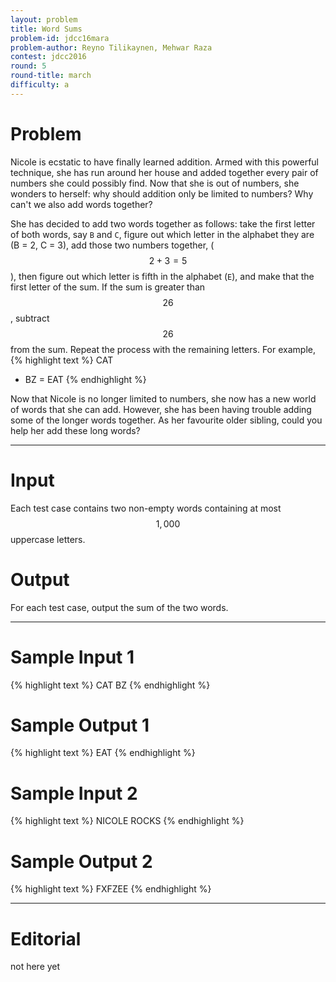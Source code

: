 ```yaml
---
layout: problem
title: Word Sums
problem-id: jdcc16mara
problem-author: Reyno Tilikaynen, Mehwar Raza
contest: jdcc2016
round: 5
round-title: march
difficulty: a
---
```


# Problem
Nicole is ecstatic to have finally learned addition. Armed with this powerful technique, she has run around her house and added together every pair of numbers she could possibly find. Now that she is out of numbers, she wonders to herself: why should addition only be limited to numbers? Why can't we also add words together?

She has decided to add two words together as follows: take the first letter of both words, say `B` and `C`, figure out which letter in the alphabet they are (B = 2, C = 3), add those two numbers together, ($$2 + 3 = 5$$), then figure out which letter is fifth in the alphabet (`E`), and make that the first letter of the sum. If the sum is greater than $$26$$, subtract $$26$$ from the sum. Repeat the process with the remaining letters. For example,
{% highlight text %}
  CAT
+ BZ
= EAT
{% endhighlight %}

Now that Nicole is no longer limited to numbers, she now has a new world of words that she can add. However, she has been having trouble adding some of the longer words together. As her favourite older sibling, could you help her add these long words?

---

# Input
Each test case contains two non-empty words containing at most $$1,000$$ uppercase letters.

# Output
For each test case, output the sum of the two words.

---

# Sample Input 1
{% highlight text %}
CAT
BZ
{% endhighlight %}

# Sample Output 1
{% highlight text %}
EAT
{% endhighlight %}

# Sample Input 2
{% highlight text %}
NICOLE
ROCKS
{% endhighlight %}

# Sample Output 2
{% highlight text %}
FXFZEE
{% endhighlight %}

---

# Editorial
not here yet